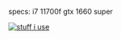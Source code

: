 specs:
i7 11700f
gtx 1660 super

[![stuff i use](https://skillicons.dev/icons?i=lua,js,css,html,photoshop,discord,markdown,vscode,nodejs,bash,powershell,linux,robloxstudio)](https://skillicons.dev)
